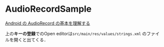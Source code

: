 # AudioRecordSample

[Android の AudioRecord の基本を理解する](https://qiita.com/ino-shin/items/214dba25f49fa098402f)

上の**キーの登録**でのOpen editorは`src/main/res/values/strings.xml` のファイルを開くと出てくる．
